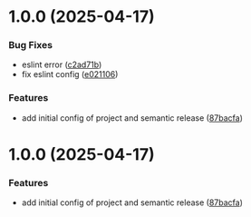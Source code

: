 # 1.0.0 (2025-04-17)


### Bug Fixes

* eslint error ([c2ad71b](https://github.com/DglsAlmeida/pizzashop/commit/c2ad71bd3469dca14e1831a18edc3ef82f8ad515))
* fix eslint config ([e021106](https://github.com/DglsAlmeida/pizzashop/commit/e02110648f1e5d5dca600d10b5ce0956fb52bd8d))


### Features

* add initial config of project and semantic release ([87bacfa](https://github.com/DglsAlmeida/pizzashop/commit/87bacfa422443482a7ecf8a40ce1eb2959a03700))

# 1.0.0 (2025-04-17)


### Features

* add initial config of project and semantic release ([87bacfa](https://github.com/DglsAlmeida/pizzashop/commit/87bacfa422443482a7ecf8a40ce1eb2959a03700))
